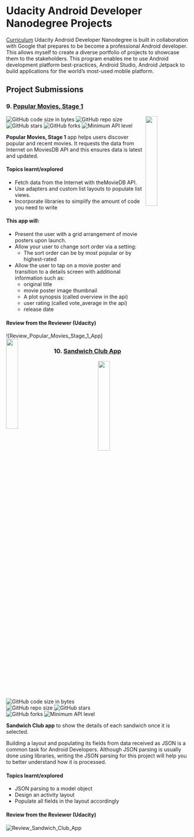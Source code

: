 # Udacity Android Developer Nanodegree Projects

[Curriculum](https://www.udacity.com/course/android-basics-nanodegree-by-google--nd803)
Udacity Android Developer Nanodegree is built in collaboration with Google that prepares to be become a professional Android developer. This allows myself to create a diverse portfolio of projects to showcase them to the stakeholders. This program enables me to use Android development platform best-practices, Android Studio, Android Jetpack to build  applications for the world’s most-used mobile platform.


## Project Submissions

### 9. [Popular Movies, Stage 1](https://github.com/thatsabhi22/udacity-popular-movies-stage-1-app)

<image align="right" src="https://github.com/thatsabhi22/udacity-popular-movies-stage-1-app/blob/master/app/src/main/res/mipmap-xxxhdpi/ic_launcher.png" width="25%"/>

![GitHub code size in bytes](https://img.shields.io/github/languages/code-size/thatsabhi22/udacity-popular-movies-stage-1-app) ![GitHub repo size](https://img.shields.io/github/repo-size/thatsabhi22/udacity-popular-movies-stage-1-app)
![GitHub stars](https://img.shields.io/github/stars/thatsabhi22/udacity-popular-movies-stage-1-app?style=social)  ![GitHub forks](https://img.shields.io/github/forks/thatsabhi22/udacity-popular-movies-stage-1-app?style=social)  ![Minimum API level](https://img.shields.io/badge/API-21+-yellow)

**Popular Movies, Stage 1** app helps users discover popular and recent movies. It requests the data from Internet on MoviesDB API and this ensures data is latest and updated.

#### Topics learnt/explored
* Fetch data from the Internet with theMovieDB API.
* Use adapters and custom list layouts to populate list views.
* Incorporate libraries to simplify the amount of code you need to write 

#### This app will:
* Present the user with a grid arrangement of movie posters upon launch.
* Allow your user to change sort order via a setting:
    * The sort order can be by most popular or by highest-rated
* Allow the user to tap on a movie poster and transition to a details screen with additional information such as:
    * original title
    * movie poster image thumbnail
    * A plot synopsis (called overview in the api)
    * user rating (called vote_average in the api)
    * release date


#### Review from the Reviewer (Udacity)
![Review_Popular_Movies_Stage_1_App]<image align="left" src="https://github.com/thatsabhi22/udacity-popular-movies-stage-1-app/blob/master/PopularMoviesS1.png" width="25%"/>

### 10. [Sandwich Club App](https://github.com/thatsabhi22/udacity-sandwich-club-app)

<image align="right" src="https://github.com/thatsabhi22/udacity-sandwich-club-app/blob/master/app/src/main/res/mipmap-xxxhdpi/ic_launcher.png" width="25%"/>

![GitHub code size in bytes](https://img.shields.io/github/languages/code-size/thatsabhi22/udacity-sandwich-club-app) ![GitHub repo size](https://img.shields.io/github/repo-size/thatsabhi22/udacity-sandwich-club-app)
![GitHub stars](https://img.shields.io/github/stars/thatsabhi22/udacity-sandwich-club-app?style=social)  ![GitHub forks](https://img.shields.io/github/forks/thatsabhi22/udacity-sandwich-club-app?style=social)  ![Minimum API level](https://img.shields.io/badge/API-21+-yellow)

**Sandwich Club app** to show the details of each sandwich once it is selected.


Building a layout and populating its fields from data received as JSON is a common task for Android Developers. Although JSON parsing is usually done using libraries, writing the JSON parsing for this project will help you to better understand how it is processed.

#### Topics learnt/explored
* JSON parsing to a model object
* Design an activity layout
* Populate all fields in the layout accordingly

#### Review from the Reviewer (Udacity)
![Review_Sandwich_Club_App](https://github.com/thatsabhi22/udacity-sandwich-club-app/blob/master/SandwichClub.png)




